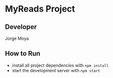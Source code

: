 # MyReads Project

## Developer

Jorge Moya

## How to Run

* install all project dependencies with `npm install`
* start the development server with `npm start`


